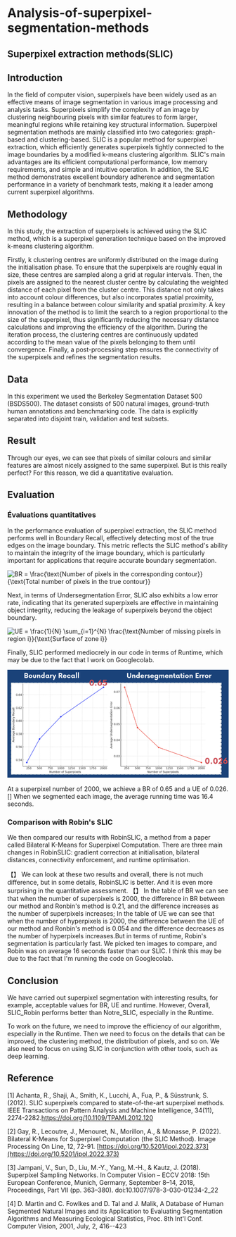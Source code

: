# Analysis-of-superpixel-segmentation-methods
## Superpixel extraction methods(SLIC)
## Introduction
In the field of computer vision, superpixels have been widely used as an effective means of image segmentation in various image processing and analysis tasks. Superpixels simplify the complexity of an image by clustering neighbouring pixels with similar features to form larger, meaningful regions while retaining key structural information. Superpixel segmentation methods are mainly classified into two categories: graph-based and clustering-based. SLIC is a popular method for superpixel extraction, which efficiently generates superpixels tightly connected to the image boundaries by a modified k-means clustering algorithm. SLIC's main advantages are its efficient computational performance, low memory requirements, and simple and intuitive operation. In addition, the SLIC method demonstrates excellent boundary adherence and segmentation performance in a variety of benchmark tests, making it a leader among current superpixel algorithms.
## Methodology
In this study, the extraction of superpixels is achieved using the SLIC method, which is a superpixel generation technique based on the improved k-means clustering algorithm.

 Firstly, k clustering centres are uniformly distributed on the image during the initialisation phase. To ensure that the superpixels are roughly equal in size, these centres are sampled along a grid at regular intervals. Then, the pixels are assigned to the nearest cluster centre by calculating the weighted distance of each pixel from the cluster centre. This distance not only takes into account colour differences, but also incorporates spatial proximity, resulting in a balance between colour similarity and spatial proximity. A key innovation of the method is to limit the search to a region proportional to the size of the superpixel, thus significantly reducing the necessary distance calculations and improving the efficiency of the algorithm. During the iteration process, the clustering centres are continuously updated according to the mean value of the pixels belonging to them until convergence. Finally, a post-processing step ensures the connectivity of the superpixels and refines the segmentation results.
## Data
In this experiment we used the Berkeley Segmentation Dataset 500 (BSDS500). The dataset consists of 500 natural images, ground-truth human annotations and benchmarking code. The data is explicitly separated into disjoint train, validation and test subsets. 
## Result

Through our eyes, we can see that pixels of similar colours and similar features are almost nicely assigned to the same superpixel. But is this really perfect? For this reason, we did a quantitative evaluation.
## Evaluation
### Évaluations quantitatives
In the performance evaluation of superpixel extraction, the SLIC method performs well in Boundary Recall, effectively detecting most of the true edges on the image boundary. This metric reflects the SLIC method's ability to maintain the integrity of the image boundary, which is particularly important for applications that require accurate boundary segmentation. 

![BR = \frac{\text{Number of pixels in the corresponding contour}}{\text{Total number of pixels in the true contour}}](https://latex.codecogs.com/svg.latex?BR%20=%20\frac{\text{Number%20of%20pixels%20in%20the%20corresponding%20contour}}{\text{Total%20number%20of%20pixels%20in%20the%20true%20contour}})

Next, in terms of Undersegmentation Error, SLIC also exhibits a low error rate, indicating that its generated superpixels are effective in maintaining object integrity, reducing the leakage of superpixels beyond the object boundary. 

![UE = \frac{1}{N} \sum_{i=1}^{N} \frac{\text{Number of missing pixels in region i}}{\text{Surface of zone i}}](https://latex.codecogs.com/svg.latex?UE%20=%20\frac{1}{N}%20\sum_{i=1}^{N}%20\frac{\text{Number%20of%20missing%20pixels%20in%20region%20i}}{\text{Surface%20of%20zone%20i}})

Finally, SLIC performed mediocrely in our code in terms of Runtime, which may be due to the fact that I work on Googlecolab.

![evaluation_BR_UE.png](https://github.com/F-fei/Analysis-of-superpixel-segmentation-methods/blob/537052a838894b3ae8260af2353846d0892003a9/evaluation_BR_UE.png)

At a superpixel number of 2000, we achieve a BR of 0.65 and a UE of 0.026.
[]
When we segmented each image, the average running time was 16.4 seconds.

###  Comparison with Robin's SLIC
We then compared our results with RobinSLIC, a method from a paper called Bilateral K-Means for Superpixel Computation. There are three main changes in RobinSLIC: gradient correction at initialisation, bilateral distances, connectivity enforcement, and runtime optimisation.

【】
We can look at these two results and overall, there is not much difference, but in some details, RobinSLIC is better. And it is even more surprising in the quantitative assessment.
【】
In the table of BR we can see that when the number of superpixels is 2000, the difference in BR between our method and Ronbin's method is 0.21, and the difference increases as the number of superpixels increases; In the table of UE we can see that when the number of hyperpixels is 2000, the difference between the UE of our method and Ronbin's method is 0.054 and the difference decreases as the number of hyperpixels increases.But in terms of runtime, Robin's segmentation is particularly fast. We picked ten images to compare, and Robin was on average 16 seconds faster than our SLIC. I think this may be due to the fact that I'm running the code on Googlecolab.

## Conclusion
We have carried out superpixel segmentation with interesting results, for example, acceptable values for BR, UE and runtime. However, Overall, SLIC_Robin performs better than Notre_SLIC, especially in the Runtime.

To work on the future, we need to improve the efficiency of our algorithm, especially in the Runtime. Then we need to focus on the details that can be improved, the clustering method, the distribution of pixels, and so on. We also need to focus on using SLIC in conjunction with other tools, such as deep learning.

## Reference

[1] Achanta, R., Shaji, A., Smith, K., Lucchi, A., Fua, P., & Süsstrunk, S. (2012). SLIC superpixels compared to state-of-the-art superpixel methods. IEEE Transactions on Pattern Analysis and Machine Intelligence, 34(11), 2274-2282.https://doi.org/10.1109/TPAMI.2012.120

[2] Gay, R., Lecoutre, J., Menouret, N., Morillon, A., & Monasse, P. (2022). Bilateral K-Means for Superpixel Computation (the SLIC Method). Image Processing On Line, 12, 72-91. [https://doi.org/10.5201/ipol.2022.373](https://doi.org/10.5201/ipol.2022.373)

[3] Jampani, V., Sun, D., Liu, M.-Y., Yang, M.-H., & Kautz, J. (2018). Superpixel Sampling Networks. In Computer Vision – ECCV 2018: 15th European Conference, Munich, Germany, September 8–14, 2018, Proceedings, Part VII (pp. 363–380). doi:10.1007/978-3-030-01234-2_22

[4] D. Martin and C. Fowlkes and D. Tal and J. Malik, A Database of Human Segmented Natural Images and its Application to Evaluating Segmentation Algorithms and Measuring Ecological Statistics, Proc. 8th Int'l Conf. Computer Vision, 2001, July, 2, 416--423
